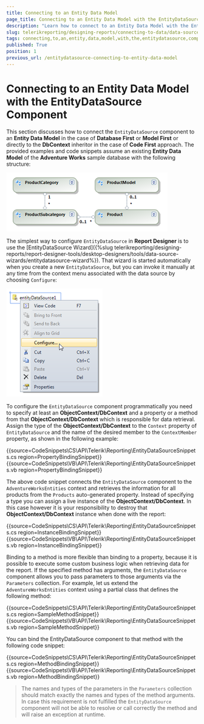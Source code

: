 ```yaml
---
title: Connecting to an Entity Data Model
page_title: Connecting to an Entity Data Model with the EntityDataSource component explained
description: "Learn how to connect to an Entity Data Model with the EntityDataSource component in Telerik Reporting."
slug: telerikreporting/designing-reports/connecting-to-data/data-source-components/entitydatasource-component/connecting-to-an-entity-data-model-with-the-entitydatasource-component
tags: connecting,to,an,entity,data,model,with,the,entitydatasource,component
published: True
position: 1
previous_url: /entitydatasource-connecting-to-entity-data-model
---
```


# Connecting to an Entity Data Model with the EntityDataSource Component

This section discusses how to connect the `EntityDataSource` component to an __Entity Data Model__ in the case of __Database First__ or __Model First__ or directly to the __DbContext__ inheritor in the case of __Code First__ approach. The provided examples and code snippets assume an existing __Entity Data Model__ of the __Adventure Works__ sample database with the following structure:

![The structure of the Entity Data Model of the Adventure Works sample database we are going to use in the examples](images/DataSources/EntityDataSourceAdventureWorksEntityModel.png)

The simplest way to configure `EntityDataSource` in __Report Designer__ is to use the [EntityDataSource Wizard]({%slug telerikreporting/designing-reports/report-designer-tools/desktop-designers/tools/data-source-wizards/entitydatasource-wizard%}). That wizard is started automatically when you create a new `EntityDataSource`, but you can invoke it manually at any time from the context menu associated with the data source by choosing `Configure`:

![The context menu of the EntityDataSource component with the Configure option chosen](images/DataSources/EntityDataSourceConfigure.png)

To configure the `EntityDataSource` component programmatically you need to specify at least an __ObjectContext/DbContext__ and a property or a method from that __ObjectContext/DbContext__ which is responsible for data retrieval. Assign the type of the __ObjectContext/DbContext__ to the `Context` property of `EntityDataSource` and the name of the desired member to the `ContextMember` property, as shown in the following example:

{{source=CodeSnippets\CS\API\Telerik\Reporting\EntityDataSourceSnippets.cs region=PropertyBindingSnippet}}
{{source=CodeSnippets\VB\API\Telerik\Reporting\EntityDataSourceSnippets.vb region=PropertyBindingSnippet}}

The above code snippet connects the `EntityDataSource` component to the `AdventureWorksEntities` context and retrieves the information for all products from the `Products` auto-generated property. Instead of specifying a type you can assign a live instance of the __ObjectContext/DbContext__. In this case however it is your responsibility to destroy that __ObjectContext/DbContext__ instance when done with the report:

{{source=CodeSnippets\CS\API\Telerik\Reporting\EntityDataSourceSnippets.cs region=InstanceBindingSnippet}}
{{source=CodeSnippets\VB\API\Telerik\Reporting\EntityDataSourceSnippets.vb region=InstanceBindingSnippet}}

Binding to a method is more flexible than binding to a property, because it is possible to execute some custom business logic when retrieving data for the report. If the specified method has arguments, the `EntityDataSource` component allows you to pass parameters to those arguments via the `Parameters` collection. For example, let us extend the `AdventureWorksEntities` context using a partial class that defines the following method:

{{source=CodeSnippets\CS\API\Telerik\Reporting\EntityDataSourceSnippets.cs region=SampleMethodSnippet}}
{{source=CodeSnippets\VB\API\Telerik\Reporting\EntityDataSourceSnippets.vb region=SampleMethodSnippet}}

You can bind the EntityDataSource component to that method with the following code snippet:

{{source=CodeSnippets\CS\API\Telerik\Reporting\EntityDataSourceSnippets.cs region=MethodBindingSnippet}}
{{source=CodeSnippets\VB\API\Telerik\Reporting\EntityDataSourceSnippets.vb region=MethodBindingSnippet}}

> The names and types of the parameters in the `Parameters` collection should match exactly the names and types of the method arguments. In case this requirement is not fulfilled the `EntityDataSource` component will not be able to resolve or call correctly the method and will raise an exception at runtime.
